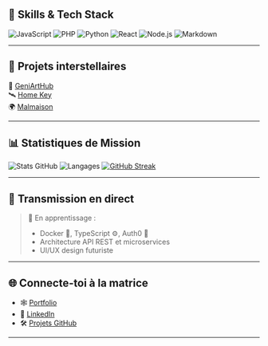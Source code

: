 ## 🧠 Skills & Tech Stack

![JavaScript](https://img.shields.io/badge/-JavaScript-F7DF1E?style=flat-square&logo=javascript&logoColor=black)
![PHP](https://img.shields.io/badge/-PHP-777BB4?style=flat-square&logo=php&logoColor=white)
![Python](https://img.shields.io/badge/-Python-3776AB?style=flat-square&logo=python&logoColor=white)
![React](https://img.shields.io/badge/-React-61DAFB?style=flat-square&logo=react&logoColor=black)
![Node.js](https://img.shields.io/badge/-Node.js-339933?style=flat-square&logo=node.js&logoColor=white)
![Markdown](https://img.shields.io/badge/-Markdown-000000?style=flat-square&logo=markdown&logoColor=white)

---

## 🌌 Projets interstellaires

🚀 [GeniArtHub](https://github.com/k1383/GeniArtHub)  
🛰️ [Home Key](https://github.com/k1383/Home-Key)  
🌍 [Malmaison](https://github.com/k1383/Malmaison)

---

## 📊 Statistiques de Mission

![Stats GitHub](https://github-readme-stats.vercel.app/api?username=k1383&show_icons=true&theme=tokyonight&hide_border=true)
![Langages](https://github-readme-stats.vercel.app/api/top-langs/?username=k1383&layout=compact&theme=tokyonight&hide_border=true)
[![GitHub Streak](https://streak-stats.demolab.com?user=k1383&theme=tokyonight)](https://git.io/streak-stats)

---

## 📡 Transmission en direct

> 🧠 En apprentissage :
> - Docker 🐳, TypeScript ⚙️, Auth0 🔐
> - Architecture API REST et microservices
> - UI/UX design futuriste

---

## 🌐 Connecte-toi à la matrice

- 🕸️ [Portfolio](https://tonportfolio.vercel.app)
- 💼 [LinkedIn](https://linkedin.com/in/tonprofil)
- 🛠️ [Projets GitHub](https://github.com/k1383?tab=repositories)

---
